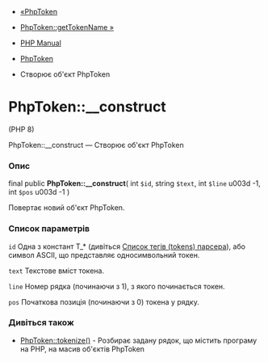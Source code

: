 - [«PhpToken](class.phptoken.md)
- [PhpToken::getTokenName »](phptoken.gettokenname.md)

- [PHP Manual](index.md)
- [PhpToken](class.phptoken.md)
- Створює об'єкт PhpToken

# PhpToken::\_\_construct

(PHP 8)

PhpToken::\_\_construct — Створює об'єкт PhpToken

### Опис

final public **PhpToken::\_\_construct**(
int `$id`,
string `$text`,
int `$line` u003d -1,
int `$pos` u003d -1
)

Повертає новий об'єкт PhpToken.

### Список параметрів

`id`
Одна з констант T\_\* (дивіться [Список тегів (tokens)
парсера](tokens.md)), або символ ASCII, що представляє односимвольний
токен.

`text`
Текстове вміст токена.

`line`
Номер рядка (починаючи з 1), з якого починається токен.

`pos`
Початкова позиція (починаючи з 0) токена у рядку.

### Дивіться також

- [PhpToken::tokenize()](phptoken.tokenize.md) - Розбирає задану
рядок, що містить програму на PHP, на масив об'єктів PhpToken
